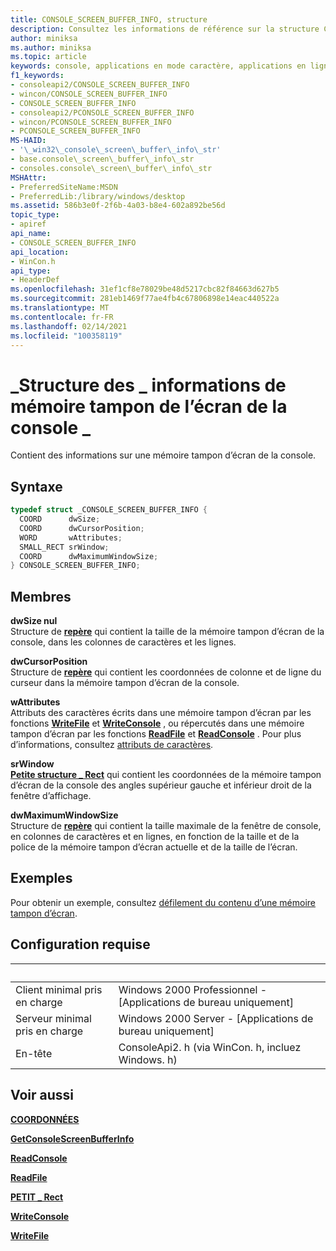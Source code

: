 ```yaml
---
title: CONSOLE_SCREEN_BUFFER_INFO, structure
description: Consultez les informations de référence sur la structure CONSOLE_SCREEN_BUFFER_INFO, qui contient des informations sur une mémoire tampon d’écran de la console.
author: miniksa
ms.author: miniksa
ms.topic: article
keywords: console, applications en mode caractère, applications en ligne de commande, applications de terminal, API console
f1_keywords:
- consoleapi2/CONSOLE_SCREEN_BUFFER_INFO
- wincon/CONSOLE_SCREEN_BUFFER_INFO
- CONSOLE_SCREEN_BUFFER_INFO
- consoleapi2/PCONSOLE_SCREEN_BUFFER_INFO
- wincon/PCONSOLE_SCREEN_BUFFER_INFO
- PCONSOLE_SCREEN_BUFFER_INFO
MS-HAID:
- '\_win32\_console\_screen\_buffer\_info\_str'
- base.console\_screen\_buffer\_info\_str
- consoles.console\_screen\_buffer\_info\_str
MSHAttr:
- PreferredSiteName:MSDN
- PreferredLib:/library/windows/desktop
ms.assetid: 586b3e0f-2f6b-4a03-b8e4-602a892be56d
topic_type:
- apiref
api_name:
- CONSOLE_SCREEN_BUFFER_INFO
api_location:
- WinCon.h
api_type:
- HeaderDef
ms.openlocfilehash: 31ef1cf8e78029be48d5217cbc82f84663d627b5
ms.sourcegitcommit: 281eb1469f77ae4fb4c67806898e14eac440522a
ms.translationtype: MT
ms.contentlocale: fr-FR
ms.lasthandoff: 02/14/2021
ms.locfileid: "100358119"
---
```

# <a name="console_screen_buffer_info-structure"></a>\_Structure des \_ informations de mémoire tampon de l’écran de la console \_

Contient des informations sur une mémoire tampon d’écran de la console.

## <a name="syntax"></a>Syntaxe

```C
typedef struct _CONSOLE_SCREEN_BUFFER_INFO {
  COORD      dwSize;
  COORD      dwCursorPosition;
  WORD       wAttributes;
  SMALL_RECT srWindow;
  COORD      dwMaximumWindowSize;
} CONSOLE_SCREEN_BUFFER_INFO;
```

## <a name="members"></a>Membres

**dwSize nul**  
Structure de [**repère**](coord-str.md) qui contient la taille de la mémoire tampon d’écran de la console, dans les colonnes de caractères et les lignes.

**dwCursorPosition**  
Structure de [**repère**](coord-str.md) qui contient les coordonnées de colonne et de ligne du curseur dans la mémoire tampon d’écran de la console.

**wAttributes**  
Attributs des caractères écrits dans une mémoire tampon d’écran par les fonctions [**WriteFile**](/windows/win32/api/fileapi/nf-fileapi-writefile) et [**WriteConsole**](writeconsole.md) , ou répercutés dans une mémoire tampon d’écran par les fonctions [**ReadFile**](/windows/win32/api/fileapi/nf-fileapi-readfile) et [**ReadConsole**](readconsole.md) . Pour plus d’informations, consultez [attributs de caractères](console-screen-buffers.md#character-attributes).

**srWindow**  
[**Petite structure \_ Rect**](small-rect-str.md) qui contient les coordonnées de la mémoire tampon d’écran de la console des angles supérieur gauche et inférieur droit de la fenêtre d’affichage.

**dwMaximumWindowSize**  
Structure de [**repère**](coord-str.md) qui contient la taille maximale de la fenêtre de console, en colonnes de caractères et en lignes, en fonction de la taille et de la police de la mémoire tampon d’écran actuelle et de la taille de l’écran.

## <a name="examples"></a>Exemples

Pour obtenir un exemple, consultez [défilement du contenu d’une mémoire tampon d’écran](scrolling-a-screen-buffer-s-contents.md).

## <a name="requirements"></a>Configuration requise

| &nbsp; | &nbsp; |
|-|-|
| Client minimal pris en charge | Windows 2000 Professionnel - \[Applications de bureau uniquement\] |
| Serveur minimal pris en charge | Windows 2000 Server - \[Applications de bureau uniquement\] |
| En-tête | ConsoleApi2. h (via WinCon. h, incluez Windows. h) |

## <a name="see-also"></a>Voir aussi

[**COORDONNÉES**](coord-str.md)

[**GetConsoleScreenBufferInfo**](getconsolescreenbufferinfo.md)

[**ReadConsole**](readconsole.md)

[**ReadFile**](/windows/win32/api/fileapi/nf-fileapi-readfile)

[**PETIT \_ Rect**](small-rect-str.md)

[**WriteConsole**](writeconsole.md)

[**WriteFile**](/windows/win32/api/fileapi/nf-fileapi-writefile)